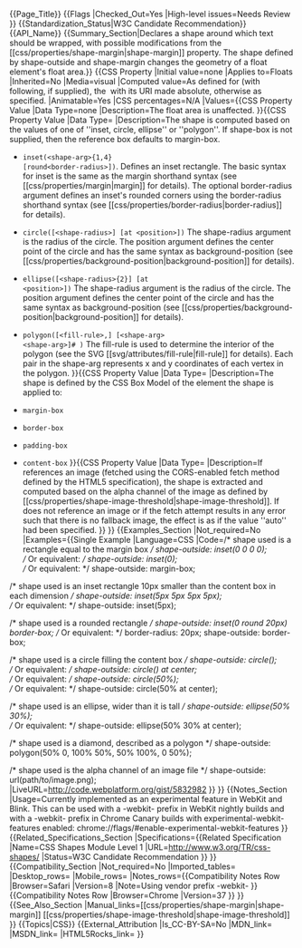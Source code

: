 {{Page_Title}}
{{Flags
|Checked_Out=Yes
|High-level issues=Needs Review
}}
{{Standardization_Status|W3C Candidate Recommendation}}
{{API_Name}}
{{Summary_Section|Declares a shape around which text should be wrapped, with possible modifications from the [[css/properties/shape-margin|shape-margin]] property. The shape defined by shape-outside and shape-margin changes the geometry of a float element's float area.}}
{{CSS Property
|Initial value=none
|Applies to=Floats
|Inherited=No
|Media=visual
|Computed value=As defined for <basic-shape> (with <shape-box> following, if supplied), the <image> with its URI made absolute, otherwise as specified.
|Animatable=Yes
|CSS percentages=N/A
|Values={{CSS Property Value
|Data Type=none
|Description=The float area is unaffected.
}}{{CSS Property Value
|Data Type=<basic-shape>
|Description=The shape is computed based on the values of one of ''inset, circle, ellipse'' or ''polygon''.  If shape-box is not supplied, then the reference box defaults to margin-box.

* <code>inset(&lt;shape-arg&gt;{1,4} [round&lt;border-radius&gt;])</code>. Defines an inset rectangle. The basic syntax for inset is the same as the margin shorthand syntax (see [[css/properties/margin|margin]] for details).  The optional border-radius argument  defines an inset's rounded corners using the border-radius shorthand syntax (see [[css/properties/border-radius|border-radius]] for details).

* <code>circle([&lt;shape-radius&gt;] [at &lt;position&gt;])</code> The shape-radius argument is the radius of the circle. The position argument defines the center point of the circle and has the same syntax as background-position (see [[css/properties/background-position|background-position]] for details).

* <code>ellipse([&lt;shape-radius&gt;{2}] [at &lt;position&gt;])</code> The shape-radius argument is the radius of the circle. The position argument defines the center point of the circle and has the same syntax as background-position (see [[css/properties/background-position|background-position]] for details).

* <code>polygon([&lt;fill-rule&gt;,] [&lt;shape-arg&gt; &lt;shape-arg&gt;]# )</code> The fill-rule is used to determine the interior of the polygon (see the SVG [[svg/attributes/fill-rule|fill-rule]] for details). Each pair in the shape-arg represents x and y coordinates of each vertex in the polygon.
}}{{CSS Property Value
|Data Type=<shape-box>
|Description=The shape is defined by the CSS Box Model of the element the shape is applied to:

* <code>margin-box</code>
* <code>border-box</code>
* <code>padding-box</code>
* <code>content-box</code>
}}{{CSS Property Value
|Data Type=<image>
|Description=If <image> references an image (fetched using the CORS-enabled fetch method defined by the HTML5 specification), the shape is extracted and computed based on the alpha channel of the image as defined by [[css/properties/shape-image-threshold|shape-image-threshold]]. If <image> does not reference an image or if the fetch attempt results in any error such that there is no fallback image, the effect is as if the value ''auto'' had been specified.
}}
}}
{{Examples_Section
|Not_required=No
|Examples={{Single Example
|Language=CSS
|Code=/* shape used is a rectangle equal to the margin box */
shape-outside: inset(0 0 0 0);   
/* Or equivalent: */ 
shape-outside: inset(0);            
/* Or equivalent: */
shape-outside: margin-box;

/* shape used is an inset rectangle 10px smaller than the content box in each dimension */
shape-outside: inset(5px 5px 5px 5px);    
/* Or equivalent: */
shape-outside: inset(5px);                         

/* shape used is a rounded rectangle */
shape-outside: inset(0 round 20px) border-box; 
/* Or equivalent: */
border-radius: 20px;
shape-outside: border-box;

/* shape used is a circle filling the content box */
shape-outside:  circle();       
/* Or equivalent: */
shape-outside:  circle() at center;     
/* Or equivalent: */
shape-outside:  circle(50%);     
/* Or equivalent: */
shape-outside:  circle(50% at center);  

/* shape used is an ellipse, wider than it is tall */
shape-outside:  ellipse(50% 30%);        
/* Or equivalent: */
shape-outside:  ellipse(50% 30% at center);

/* shape used is a diamond, described as a polygon */
shape-outside: polygon(50% 0, 100% 50%, 50% 100%, 0 50%);

/* shape used is the alpha channel of an image file */
shape-outside: url(path/to/image.png);
|LiveURL=http://code.webplatform.org/gist/5832982
}}
}}
{{Notes_Section
|Usage=Currently implemented as an experimental feature in WebKit and Blink. This can be used with a -webkit- prefix in WebKit nightly builds and with a -webkit- prefix in Chrome Canary builds with experimental-webkit-features enabled: chrome://flags/#enable-experimental-webkit-features
}}
{{Related_Specifications_Section
|Specifications={{Related Specification
|Name=CSS Shapes Module Level 1
|URL=http://www.w3.org/TR/css-shapes/
|Status=W3C Candidate Recommendation
}}
}}
{{Compatibility_Section
|Not_required=No
|Imported_tables=
|Desktop_rows=
|Mobile_rows=
|Notes_rows={{Compatibility Notes Row
|Browser=Safari
|Version=8
|Note=Using vendor prefix -webkit-
}}{{Compatibility Notes Row
|Browser=Chrome
|Version=37
}}
}}
{{See_Also_Section
|Manual_links=[[css/properties/shape-margin|shape-margin]]
[[css/properties/shape-image-threshold|shape-image-threshold]]
}}
{{Topics|CSS}}
{{External_Attribution
|Is_CC-BY-SA=No
|MDN_link=
|MSDN_link=
|HTML5Rocks_link=
}}